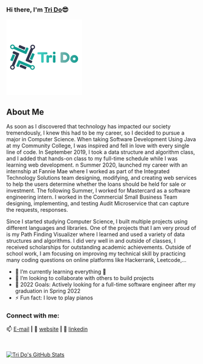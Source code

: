 ### Hi there, I'm [Tri Do][website]😎

[![Website](https://raw.githubusercontent.com/tricaodo/tricaodo/main/logo.png)](https://trido.onrender.com/)

## About Me
As soon as I discovered that technology has impacted our society tremendously, I knew this had to be my career, so I decided to pursue a major in Computer Science. When taking Software Development Using Java at my Community College, I was inspired and fell in love with every single line of code. In September 2019, I took a data structure and algorithm class, and I added that hands-on class to my full-time schedule while I was learning web development. n Summer 2020, launched my career with an internship at Fannie Mae where I worked as part of the Integrated Technology Solutions team designing, modifying, and creating web services to help the users determine whether the loans should be held for sale or investment. The following Summer, I worked for Mastercard as a software engineering intern. I worked in the Commercial Small Business Team designing, implementing, and testing Audit Microservice that can capture the requests, responses.

Since I started studying Computer Science, I built multiple projects using different languages and libraries. One of the projects that I am very proud of is my Path Finding Visualizer where I learned and used a variety of data structures and algorithms. I did very well in and outside of classes, I received scholarships for outstanding academic achievements. Outside of school work, I am focusing on improving my technical skill by practicing many coding questions on online platforms like Hackerrank, Leetcode,...

- 🌱 I’m currently learning everything 🤣
- 👯 I’m looking to collaborate with others to build projects
- 🥅 2022 Goals: Actively looking for a full-time software engineer after my graduation in Spring 2022
- ⚡ Fun fact: I love to play pianos


### Connect with me:

📫 [E-mail](mailto:trido1903@gmail.com) **|** 
🏡 [website][website] **|** 
👔 [linkedin][linkedin]

<br />

[![Tri Do's GitHub Stats](https://github-readme-stats.anuraghazra1.vercel.app/api?username=tricaodo&show_icons=true&title_color=fff&icon_color=F2BDFF&text_color=9f9f9f&bg_color=151515)](https://github-readme-stats.vercel.app/api?username=tricaodo)

[website]: https://trido.onrender.com/
[linkedin]: https://www.linkedin.com/in/tri-cao-do/
